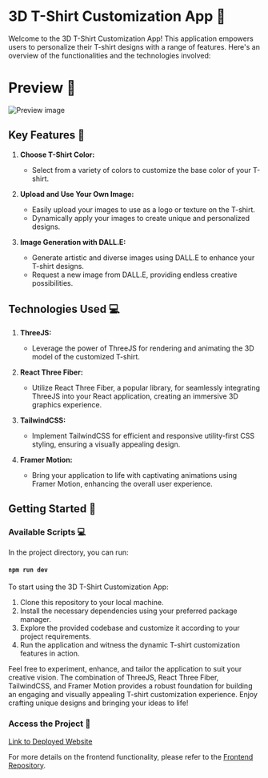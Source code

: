 # 3D T-Shirt Customization App 👕
 
Welcome to the 3D T-Shirt Customization App! This application empowers users to personalize their T-shirt designs with a range of features. Here's an overview of the functionalities and the technologies involved:

# Preview 👀

![Preview image](public/ai_t-shirt.gif)

## Key Features 🔑

1. **Choose T-Shirt Color:**
   - Select from a variety of colors to customize the base color of your T-shirt.

2. **Upload and Use Your Own Image:**
   - Easily upload your images to use as a logo or texture on the T-shirt.
   - Dynamically apply your images to create unique and personalized designs.

3. **Image Generation with DALL.E:**
   - Generate artistic and diverse images using DALL.E to enhance your T-shirt designs.
   - Request a new image from DALL.E, providing endless creative possibilities.

## Technologies Used 💻

1. **ThreeJS:**
   - Leverage the power of ThreeJS for rendering and animating the 3D model of the customized T-shirt.

2. **React Three Fiber:**
   - Utilize React Three Fiber, a popular library, for seamlessly integrating ThreeJS into your React application, creating an immersive 3D graphics experience.

3. **TailwindCSS:**
   - Implement TailwindCSS for efficient and responsive utility-first CSS styling, ensuring a visually appealing design.

4. **Framer Motion:**
   - Bring your application to life with captivating animations using Framer Motion, enhancing the overall user experience.

## Getting Started 🚀

### Available Scripts 💻

In the project directory, you can run:

#### `npm run dev`

To start using the 3D T-Shirt Customization App:

1. Clone this repository to your local machine.
2. Install the necessary dependencies using your preferred package manager.
3. Explore the provided codebase and customize it according to your project requirements.
4. Run the application and witness the dynamic T-shirt customization features in action.

Feel free to experiment, enhance, and tailor the application to suit your creative vision. The combination of ThreeJS, React Three Fiber, TailwindCSS, and Framer Motion provides a robust foundation for building an engaging and visually appealing T-shirt customization experience. Enjoy crafting unique designs and bringing your ideas to life!

### Access the Project 🌠

[Link to Deployed Website](https://antonoptimus-t-shirt.netlify.app/)

For more details on the frontend functionality, please refer to the [Frontend Repository](https://github.com/antonoptimus/ai_t-shirt_frontend).